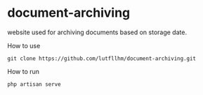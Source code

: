 # document-archiving
website used for archiving documents based on storage date.

How to use
```
git clone https://github.com/lutfllhm/document-archiving.git
```

How to run
```
php artisan serve
````
